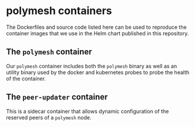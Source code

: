 # polymesh containers

The Dockerfiles and source code listed here can be used to reproduce the
container images that we use in the Helm chart published in this repository.

## The `polymesh` container

Our `polymesh` container includes both the `polymesh` binary as well as an
utility binary used by the docker and kubernetes probes to probe the health
of the container.

## The `peer-updater` container

This is a sidecar container that allows dynamic configuration of the
reserved peers of a `polymesh` node.


